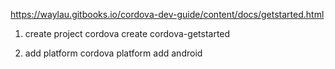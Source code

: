 https://waylau.gitbooks.io/cordova-dev-guide/content/docs/getstarted.html

1. create project
cordova create cordova-getstarted

2. add platform
cordova platform add android